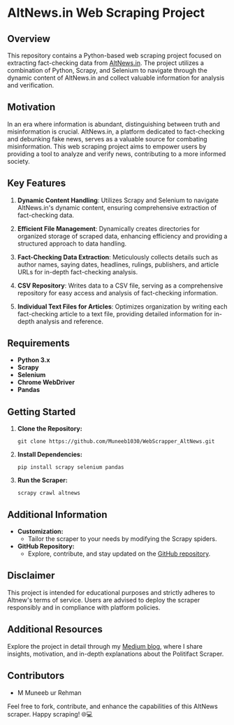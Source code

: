 # AltNews.in Web Scraping Project

## Overview

This repository contains a Python-based web scraping project focused on extracting fact-checking data from [AltNews.in](https://www.altnews.in/). The project utilizes a combination of Python, Scrapy, and Selenium to navigate through the dynamic content of AltNews.in and collect valuable information for analysis and verification.

## Motivation
In an era where information is abundant, distinguishing between truth and misinformation is crucial. AltNews.in, a platform dedicated to fact-checking and debunking fake news, serves as a valuable source for combating misinformation. This web scraping project aims to empower users by providing a tool to analyze and verify news, contributing to a more informed society.

## Key Features

1. **Dynamic Content Handling**: Utilizes Scrapy and Selenium to navigate AltNews.in's dynamic content, ensuring comprehensive extraction of fact-checking data.

2. **Efficient File Management**: Dynamically creates directories for organized storage of scraped data, enhancing efficiency and providing a structured approach to data handling.

3. **Fact-Checking Data Extraction**: Meticulously collects details such as author names, saying dates, headlines, rulings, publishers, and article URLs for in-depth fact-checking analysis.

4. **CSV Repository**: Writes data to a CSV file, serving as a comprehensive repository for easy access and analysis of fact-checking information.

5. **Individual Text Files for Articles**: Optimizes organization by writing each fact-checking article to a text file, providing detailed information for in-depth analysis and reference.



## Requirements
- **Python 3.x**
- **Scrapy**
- **Selenium**
- **Chrome WebDriver**
- **Pandas**

## Getting Started
1. **Clone the Repository:**
    ```
    git clone https://github.com/Muneeb1030/WebScrapper_AltNews.git
    ```

2. **Install Dependencies:**
    ```
    pip install scrapy selenium pandas
    ```


3. **Run the Scraper:**
    ```
    scrapy crawl altnews
    ```

## Additional Information
- **Customization:**
    - Tailor the scraper to your needs by modifying the Scrapy spiders.
- **GitHub Repository:**
    - Explore, contribute, and stay updated on the [GitHub repository](https://github.com/Muneeb1030/WebScrapper_AltNews.git).


## Disclaimer
This project is intended for educational purposes and strictly adheres to Altnew's terms of service. Users are advised to deploy the scraper responsibly and in compliance with platform policies.

## Additional Resources

Explore the project in detail through my [Medium blog](https://medium.com/@m.muneeb.ur.rehman.2000/unveiling-the-web-of-misinformation-scraping-altnews-in-with-pythons-scrapy-and-selenium-bf7a2095ab11), where I share insights, motivation, and in-depth explanations about the Politifact Scraper.

## Contributors
- M Muneeb ur Rehman

Feel free to fork, contribute, and enhance the capabilities of this AltNews scraper. Happy scraping! 🌐💻


